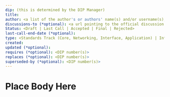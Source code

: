 ```yaml
---
dip: (this is determined by the DIP Manager)
title:
author: <a list of the author's or authors' name(s) and/or username(s), or name(s) and email(s). Details are below.>
discussions-to (*optional): <a url pointing to the official discussion thread>
Status: <Draft | Last Call | Accepted | Final | Rejected>
last-call-end-date (*optional):
type: <Standards Track (Core, Networking, Interface, Application) | Informational | Meta>
created:
updated (*optional):
requires (*optional): <DIP number(s)>
replaces (*optional): <DIP number(s)>
superseded-by (*optional): <DIP number(s)>
---
```


# Place Body Here
